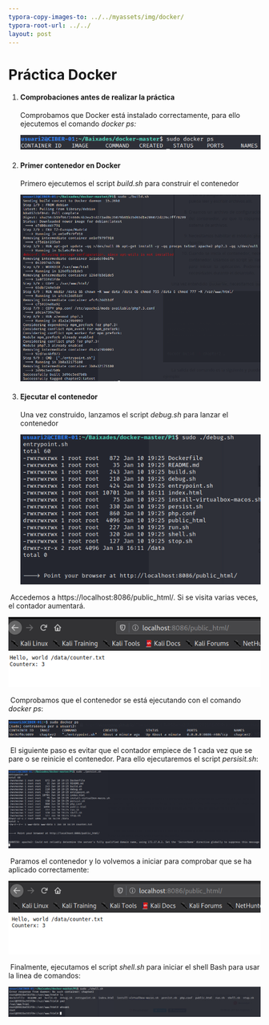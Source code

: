 ```yaml
---
typora-copy-images-to: ../../myassets/img/docker/
typora-root-url: ../../
layout: post
---
```


# 						                                           **Práctica Docker**

1. ####  **Comprobaciones antes de realizar la práctica**

   Comprobamos que Docker está instalado correctamente, para ello ejecutemos el comando *docker ps:*

   ![](/myassets/img/docker/1.png)

2. #### **Primer contenedor en Docker**

   Primero ejecutemos el script *build.sh* para construir el contenedor

   ![](/myassets/img/docker/2.png)

   

3. #### **Ejecutar el contenedor**

   Una vez construido, lanzamos el script *debug.sh* para lanzar el contenedor

   ![](/myassets/img/docker/3.png)

​		Accedemos a https://localhost:8086/public_html/. Si se visita varias veces, el contador aumentará. 

![](/myassets/img/docker/4.png)



​		Comprobamos que el contenedor se está ejecutando con el comando *docker ps*:

![](/myassets/img/docker/5.png)



​		El siguiente paso es evitar que el contador empiece de 1 cada vez que se pare o se reinicie el contenedor. Para ello ejecutaremos el script *persisit.sh*:

![](/myassets/img/docker/6.png)

​		Paramos el contenedor y lo volvemos a iniciar para comprobar que se ha aplicado correctamente:

![](/myassets/img/docker/7.png)

​		Finalmente, ejecutamos el script *shell.sh* para iniciar el shell Bash para usar la linea de comandos:

![](/myassets/img/docker/8.png)



​	
